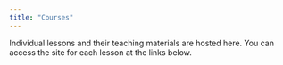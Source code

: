 ```yaml
---
title: "Courses"
---
```


Individual lessons and their teaching materials are hosted here.
You can access the site for each lesson at the links below.

